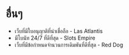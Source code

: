 # อื่นๆ

* เว็บที่มีใบอนุญาติที่น่าเชื่อถือ - Las Atlantis
* มีโบนัท 24/7 ที่ดีที่สุด - Slots Empire
* เว็บที่มีข้อกำหนดจำนวนการเดิมพันที่ดีที่สุด - Red Dog
